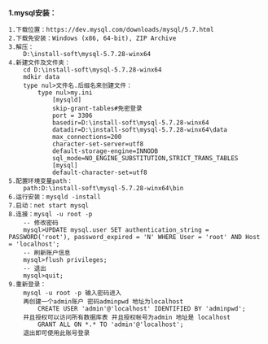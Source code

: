 
**1.mysql安装：**

    1.下载位置：https://dev.mysql.com/downloads/mysql/5.7.html
    2.下载免安装：Windows (x86, 64-bit), ZIP Archive
    3.解压：
        D:\install-soft\mysql-5.7.28-winx64
    4.新建文件及文件夹：
        cd D:\install-soft\mysql-5.7.28-winx64
        mdkir data
        type nul>文件名.后缀名来创建文件：
            type nul>my.ini
                [mysqld]
                skip-grant-tables#免密登录
                port = 3306
                basedir=D:\install-soft\mysql-5.7.28-winx64
                datadir=D:\install-soft\mysql-5.7.28-winx64\data
                max_connections=200
                character-set-server=utf8
                default-storage-engine=INNODB
                sql_mode=NO_ENGINE_SUBSTITUTION,STRICT_TRANS_TABLES
                [mysql]
                default-character-set=utf8
    5.配置环境变量path：
        path:D:\install-soft\mysql-5.7.28-winx64\bin
    6.运行安装：mysqld -install    
    7.启动：net start mysql
    8.连接：mysql -u root -p
        -- 修改密码
        mysql>UPDATE mysql.user SET authentication_string = PASSWORD('root'), password_expired = 'N' WHERE User = 'root' AND Host = 'localhost';
        -- 刷新账户信息
        mysql>flush privileges;      
        -- 退出
        mysql>quit;
    9.重新登录：
        mysql -u root -p 输入密码进入
        再创建一个admin账户 密码adminpwd 地址为localhost
            CREATE USER 'admin'@'localhost' IDENTIFIED BY 'adminpwd';
        并且授权可以访问所有数据库表 并且授权帐号为admin 地址是 localhost
            GRANT ALL ON *.* TO 'admin'@'localhost';        
        退出即可使用此账号登录